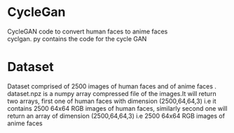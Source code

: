 # CycleGan
CycleGAN code to convert human faces to anime faces\
cyclgan. py contains the code for the cycle GAN
# Dataset
Dataset comprised of 2500 images of human faces and of anime faces .\
dataset.npz is a numpy array compressed file of the images.It will return two arrays, first one of human faces with dimension (2500,64,64,3) i.e it contains 2500 64x64 RGB images 
of human faces, similarly second one will return an array of dimension (2500,64,64,3) i.e 2500 64x64 RGB images of anime faces
